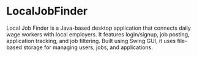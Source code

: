 # LocalJobFinder
Local Job Finder is a Java-based desktop application that connects daily wage workers with local employers. It features login/signup, job posting, application tracking, and job filtering. Built using Swing GUI, it uses file-based storage for managing users, jobs, and applications.
